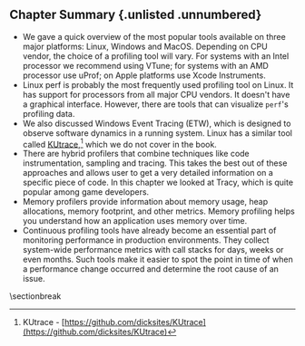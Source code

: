 ## Chapter Summary {.unlisted .unnumbered}

* We gave a quick overview of the most popular tools available on three major platforms: Linux, Windows and MacOS. Depending on CPU vendor, the choice of a profiling tool will vary. For systems with an Intel processor we recommend using VTune; for systems with an AMD processor use uProf; on Apple platforms use Xcode Instruments. 
* Linux perf is probably the most frequently used profiling tool on Linux. It has support for processors from all major CPU vendors. It doesn't have a graphical interface. However, there are tools that can visualize `perf`'s profiling data.
* We also discussed Windows Event Tracing (ETW), which is designed to observe software dynamics in a running system. Linux has a similar tool called [KUtrace](https://github.com/dicksites/KUtrace),[^1] which we do not cover in the book.
* There are hybrid profilers that combine techniques like code instrumentation, sampling and tracing. This takes the best out of these approaches and allows user to get a very detailed information on a specific piece of code. In this chapter we looked at Tracy, which is quite popular among game developers.
* Memory profilers provide information about memory usage, heap allocations, memory footprint, and other metrics. Memory profiling helps you understand how an application uses memory over time.
* Continuous profiling tools have already become an essential part of monitoring performance in production environments. They collect system-wide performance metrics with call stacks for days, weeks or even months. Such tools make it easier to spot the point in time of when a performance change occurred and determine the root cause of an issue.

[^1]: KUtrace - [https://github.com/dicksites/KUtrace](https://github.com/dicksites/KUtrace)

\sectionbreak
